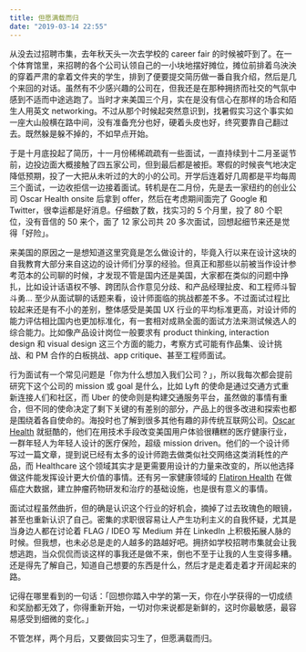```yaml
---
title: 但愿满载而归
date: "2019-03-14 22:55"
---
```


从没去过招聘市集，去年秋天头一次去学校的 career fair 的时候被吓到了。在一个体育馆里，来招聘的各个公司认领自己的一小块地摆好摊位，摊位前排着乌泱泱的穿着严肃的拿着文件夹的学生，排到了便要提交简历做一番自我介绍，然后是几个来回的对话。虽然有不少感兴趣的公司在，但我还是在那种拥挤而社交的气氛中感到不适而中途逃跑了。当时才来美国三个月，实在是没有信心在那样的场合和陌生人用英文 networking。不过从那个时候起突然意识到，找暑假实习这个事实如一座大山般横在路中间，没有准备充分也好，硬着头皮也好，终究要靠自己翻过去。既然躲是躲不掉的，不如早点开始。

于是十月底投起了简历，十一月份稀稀疏疏有一些面试，一直持续到十二月圣诞节前，边投边面大概接触了四五家公司，但到最后都是被拒。寒假的时候丧气地决定降低预期，投了一大把从未听过的大的小的公司。开学后连着好几周都是平均每周三个面试，一边收拒信一边接着面试。转机是在二月份，先是去一家纽约的创业公司 Oscar Health onsite 后拿到 offer，然后在考虑期间面完了 Google 和 Twitter，很幸运都是好消息。仔细数了数，找实习的 5 个月里，投了 80 个职位，没有音信的 50 来个，面了 12 家公司共 20 多次面试，回想起细节来还是觉得「好险」。

来美国的原因之一是想知道这里究竟是怎么做设计的，毕竟入行以来在设计这块的自我教育大部分来自这边的设计师们分享的经验。但真正和那些以前被当作设计参考范本的公司聊的时候，才发现不管是国内还是美国，大家都在类似的问题中挣扎，比如设计话语权不够、跨团队合作意见分歧、和产品经理扯皮、和工程师斗智斗勇… 至少从面试聊的话题来看，设计师面临的挑战都差不多。不过面试过程比较起来还是有不小的差别，整体感受是美国 UX 行业的平均标准更高，对设计师的能力评估相比国内也更加标准化，有一套相对成熟全面的面试方法来测试候选人的综合能力。比如像产品设计岗位一般要求有 product thinking, interaction design 和 visual design 这三个方面的能力，考察方式可能有作品集、设计挑战、和 PM 合作的白板挑战、app critique、甚至工程师面试。

行为面试有一个常见问题是「你为什么想加入我们公司？」，所以我每次都会提前研究下这个公司的 mission 或 goal 是什么，比如 Lyft 的使命是通过交通方式重新连接人们和社区，而 Uber 的使命则是构建交通服务平台，虽然做的事情有重合，但不同的使命决定了剩下关键的有差别的部分，产品上的很多改进和探索也都是围绕着各自使命的。海投时也了解到很多其他有趣的非传统互联网公司。[Oscar Health](https://www.hioscar.com/ny) 就挺酷的，他们在用技术手段改变美国用户体验很糟糕的医疗健康行业，一群年轻人为年轻人设计的医疗保险，超级 mission driven。他们的一个设计师写过一篇文章，提到说已经有太多的设计师跑去做类似社交网络这类消耗性的产品，而 Healthcare 这个领域其实才是更需要用设计的力量来改变的，所以他选择做这件能发挥设计更大价值的事情。还有另一家健康领域的 [Flatiron Health](https://flatiron.com/) 在做癌症大数据，建立肿瘤药物研发和治疗的基础设施，也是很有意义的事情。

面试过程虽然曲折，但的确是认识这个行业的好机会，摘掉了过去玫瑰色的眼镜，甚至也重新认识了自己。密集的求职很容易让人产生功利主义的自我怀疑，尤其是当身边人都在讨论着 FLAG / IDEO 写 Medium 并在 LinkedIn 上积极拓展人脉的时候。但我想，也未必总是走的人越多的路越好吧。拥挤如学校招聘市集就会让我想逃跑，当众侃侃而谈这样的事我还是做不来，倒也不至于让我的人生变得多糟。还是得先了解自己，知道自己想要的东西是什么，然后才是走着走着才开阔起来的路。

记得在哪里看到的一句话：「回想你踏入中学的第一天，你在小学获得的一切成绩和奖励都无效了，你得重新开始，一切对你来说都是新鲜的，这时你最敏感，最容易感受到细微的变化。」

不管怎样，两个月后，又要做回实习生了，但愿满载而归。
